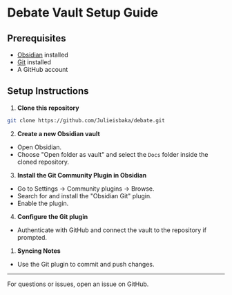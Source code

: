 # Debate Vault Setup Guide

## Prerequisites

- [Obsidian](https://obsidian.md/) installed
- [Git](https://git-scm.com/) installed
- A GitHub account

## Setup Instructions

1. **Clone this repository**

 ```bash
 git clone https://github.com/Julieisbaka/debate.git
 ```

2. **Create a new Obsidian vault**

- Open Obsidian.
- Choose "Open folder as vault" and select the `Docs` folder inside the cloned repository.

3. **Install the Git Community Plugin in Obsidian**

- Go to Settings → Community plugins → Browse.
- Search for and install the "Obsidian Git" plugin.
- Enable the plugin.

4. **Configure the Git plugin**

- Authenticate with GitHub and connect the vault to the repository if prompted.

1. **Syncing Notes**

- Use the Git plugin to commit and push changes.

---

For questions or issues, open an issue on GitHub.
